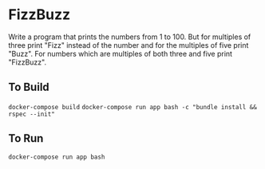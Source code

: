 # FizzBuzz

Write a program that prints the numbers from 1 to 100. But for multiples of three print "Fizz" instead of the number and for the multiples of five print "Buzz". For numbers which are multiples of both three and five print "FizzBuzz".

## To Build
`docker-compose build`
`docker-compose run app bash -c "bundle install && rspec --init"`

## To Run
`docker-compose run app bash`
